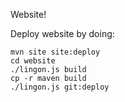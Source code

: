 Website!

Deploy website by doing:

```
mvn site site:deploy
cd website
./lingon.js build
cp -r maven build
./lingon.js git:deploy
```
